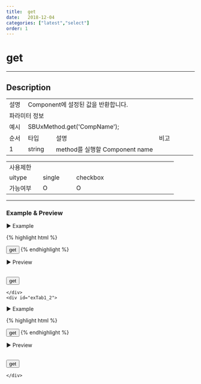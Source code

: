 ```yaml
---
title:  get
date:   2018-12-04
categories: ["latest","select"]
order: 1
---
```


get
===

---

## Description

<table style="width:100%">
    <colgroup>
        <col width="10%"/>
        <col width="15%"/>
        <col width="55%"/>
        <col width="20%"/>
    </colgroup>
    <tr>
        <td class="tdTitle tdBg">설명</td>
        <td colspan="3">Component에 설정된 값을 반환합니다.</td>
    </tr>
    <tr>
        <td class="tdTitle tdCenter tdBg" colspan="4">파라미터 정보</td>
    </tr>
    <tr>
        <td class="tdTitle tdCenter tdBg">예시</td>
        <td colspan="3">SBUxMethod.get('CompName');</td>
    </tr>
    <tr>
        <td class="tdTitle tdCenter tdBg">순서</td>
        <td class="tdTitle tdCenter tdBg">타입</td>
        <td class="tdTitle tdCenter tdBg">설명</td>
        <td class="tdTitle tdCenter tdBg">비고</td>
    </tr>
    <tr>
        <td class="tdCenter">1</td>
        <td class="tdCenter">string</td>
        <td>method를 실행할 Component name</td>
        <td></td>
    </tr>
</table>
<table style="width:100%">
    <colgroup>
        <col width="20%"/>
        <col width="20%"/>
        <col width="20%"/>
        <col width="20%"/>
        <col width="20%"/>
    </colgroup>
    <tr>
        <td class="tdTitle tdBg tdCenter" colspan="5">사용제한</td>
    </tr>
    <tr>
        <td class="tdTitle tdBg">uitype</td>
        <td class="tdCenter">single</td>
        <td class="tdCenter">checkbox</td>
        <td></td>
        <td></td>
    </tr>
    <tr>
        <td class="tdTitle tdBg">가능여부</td>
        <td class="tdBlue tdCenter">O</td>
        <td class="tdBlue tdCenter">O</td>
        <td></td>
        <td></td>
    </tr>
</table>

---
### Example & Preview

<script>
    var SelectJsonData = [
        {'text' : 'red', 'value' : 'red'},
        {'text' : 'blue', 'value' : 'blue', 'selected' : 'selected'},
        {'text' : 'green', 'value' : 'green'}
    ];
</script>

<sbux-tabs id="exTab1" name="exTab1" uitype="normal" title-target-id-array="exTab1_1^exTab1_2" title-text-array="single^checkbox">
</sbux-tabs>
<div class="tab-content">
    <div id="exTab1_1">

▶ Example

{% highlight html %}
<script>
    var SelectJsonData = [
        {'text' : 'red', 'value' : 'red'},
        {'text' : 'blue', 'value' : 'blue', 'selected' : 'selected'},
        {'text' : 'green', 'value' : 'green'}
    ];
</script>
<input type="button" value="get" onclick="alert(SBUxMethod.get('sbTagNm1'));">
<sbux-select id="sbIdx1" name="sbTagNm1" uitype="single" jsondata-ref="SelectJsonData"></sbux-select>
{% endhighlight %}

<br>

▶ Preview

<br>
<input type="button" value="get" onclick="alert(SBUxMethod.get('sbTagNm1'));">
<sbux-select id="sbIdx1" name="sbTagNm1" uitype="single" jsondata-ref="SelectJsonData"></sbux-select>

    </div>
    <div id="exTab1_2">

▶ Example

{% highlight html %}
<script>
    var SelectJsonData = [
        {'text' : 'red', 'value' : 'red'},
        {'text' : 'blue', 'value' : 'blue', 'selected' : 'selected'},
        {'text' : 'green', 'value' : 'green'}
    ];
</script>
<input type="button" value="get" onclick="alert(SBUxMethod.get('sbTagNm2'));">
<sbux-select id="sbIdx2" name="sbTagNm2" uitype="checkbox" jsondata-ref="SelectJsonData"></sbux-select>
{% endhighlight %}

<br>

▶ Preview

<br>
<input type="button" value="get" onclick="alert(SBUxMethod.get('sbTagNm2'));">
<sbux-select id="sbIdx2" name="sbTagNm2" uitype="checkbox" jsondata-ref="SelectJsonData"></sbux-select>

    </div>
</div>